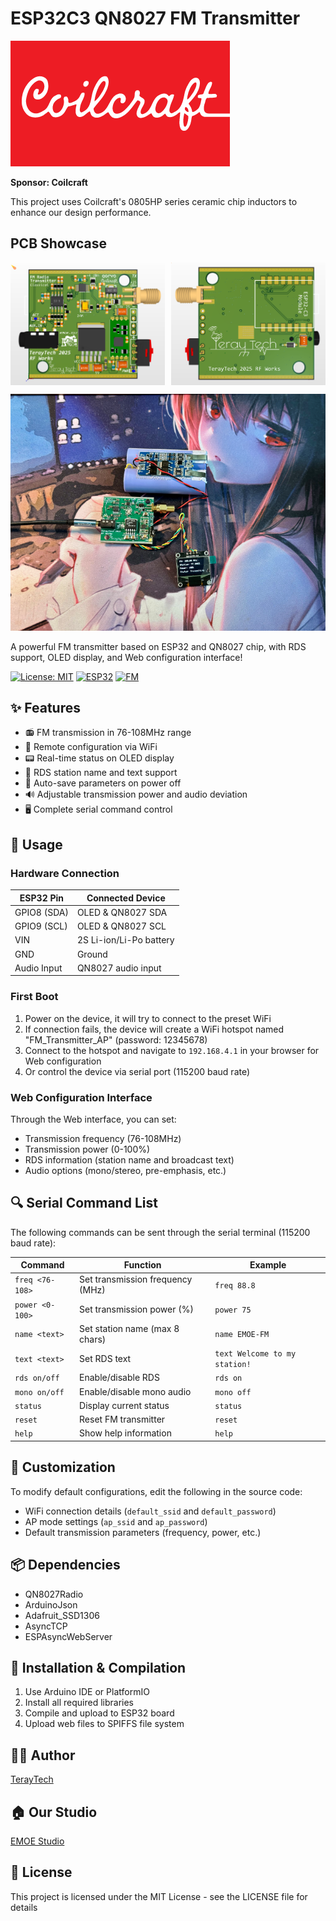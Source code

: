 # ESP32C3 QN8027 FM Transmitter

![Coilcraft logo](./img/coilcraft_logo.png)

**Sponsor: Coilcraft**

This project uses Coilcraft's 0805HP series ceramic chip inductors to enhance our design performance.

## PCB Showcase

<div style="display: flex; justify-content: space-between;">
  <img src="img/pcb_front.png" width="49%" alt="PCB Front"/>
  <img src="img/pcb_back.png" width="49%" alt="PCB Back"/>
</div>

![FM Transmitter](./img/fmtx.png)

A powerful FM transmitter based on ESP32 and QN8027 chip, with RDS support, OLED display, and Web configuration interface!

[![License: MIT](https://img.shields.io/badge/License-MIT-yellow.svg)](https://opensource.org/licenses/MIT)
[![ESP32](https://img.shields.io/badge/ESP32-WROOM-blue)](https://www.espressif.com/)
[![FM](https://img.shields.io/badge/FM-QN8027-red)](https://www.nxp.com/)

## ✨ Features

- 📻 FM transmission in 76-108MHz range
- 📱 Remote configuration via WiFi
- 📟 Real-time status on OLED display
- 📝 RDS station name and text support
- 💾 Auto-save parameters on power off
- 🔊 Adjustable transmission power and audio deviation
- 🖥️ Complete serial command control

## 📖 Usage

### Hardware Connection

| ESP32 Pin | Connected Device |
| --- | --- |
| GPIO8 (SDA) | OLED & QN8027 SDA |
| GPIO9 (SCL) | OLED & QN8027 SCL |
| VIN | 2S Li-ion/Li-Po battery |
| GND | Ground |
| Audio Input | QN8027 audio input |

### First Boot

1. Power on the device, it will try to connect to the preset WiFi
2. If connection fails, the device will create a WiFi hotspot named "FM_Transmitter_AP" (password: 12345678)
3. Connect to the hotspot and navigate to `192.168.4.1` in your browser for Web configuration
4. Or control the device via serial port (115200 baud rate)

### Web Configuration Interface

Through the Web interface, you can set:
- Transmission frequency (76-108MHz)
- Transmission power (0-100%)
- RDS information (station name and broadcast text)
- Audio options (mono/stereo, pre-emphasis, etc.)

## 🔍 Serial Command List

The following commands can be sent through the serial terminal (115200 baud rate):

| Command | Function | Example |
| --- | --- | --- |
| `freq <76-108>` | Set transmission frequency (MHz) | `freq 88.8` |
| `power <0-100>` | Set transmission power (%) | `power 75` |
| `name <text>` | Set station name (max 8 chars) | `name EMOE-FM` |
| `text <text>` | Set RDS text | `text Welcome to my station!` |
| `rds on/off` | Enable/disable RDS | `rds on` |
| `mono on/off` | Enable/disable mono audio | `mono off` |
| `status` | Display current status | `status` |
| `reset` | Reset FM transmitter | `reset` |
| `help` | Show help information | `help` |

## 🔧 Customization

To modify default configurations, edit the following in the source code:
- WiFi connection details (`default_ssid` and `default_password`)
- AP mode settings (`ap_ssid` and `ap_password`)
- Default transmission parameters (frequency, power, etc.)

## 📦 Dependencies

- QN8027Radio
- ArduinoJson
- Adafruit_SSD1306
- AsyncTCP
- ESPAsyncWebServer

## 🚀 Installation & Compilation

1. Use Arduino IDE or PlatformIO
2. Install all required libraries
3. Compile and upload to ESP32 board
4. Upload web files to SPIFFS file system

## 👨‍💻 Author

[TerayTech](https://space.bilibili.com/24434095)

## 🏠 Our Studio

[EMOE Studio](https://emoe.xyz/)

## 📜 License

This project is licensed under the MIT License - see the LICENSE file for details
